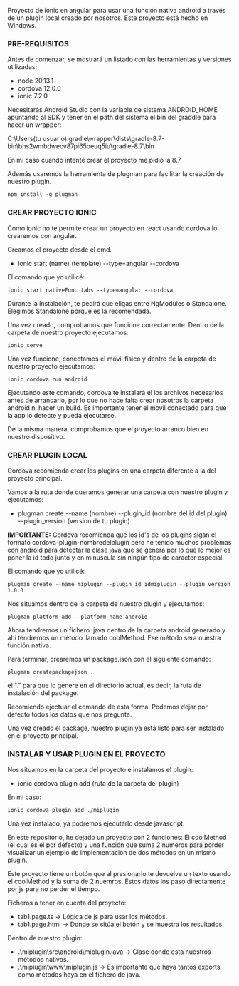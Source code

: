 Proyecto de ionic en angular para usar una función nativa android a través de un plugin local creado por nosotros. 
Este proyecto está hecho en Windows.



### PRE-REQUISITOS

Antes de comenzar, se mostrará un listado con las herramientas y versiones utilizadas:

- node 20.13.1
- cordova 12.0.0
- ionic 7.2.0


Necesitarás Android Studio con la variable de sistema ANDROID_HOME apuntando al SDK y tener en el path del sistema el bin del graddle para hacer un wrapper:

C:\Users\(tu usuario)\.gradle\wrapper\dists\gradle-8.7-bin\bhs2wmbdwecv87pi65oeuq5iu\gradle-8.7\bin

En mi caso cuando intenté crear el proyecto me pidió la 8.7

Además usaremos la herramienta de plugman para facilitar la creación de nuestro plugin.

```
npm install -g plugman
```





### CREAR PROYECTO IONIC

Como ionic no te permite crear un proyecto en react usando cordova lo crearemos con angular.

Creamos el proyecto desde el cmd.

 -	ionic start (name) (template) --type=angular --cordova


El comando que yo utilicé:

```
ionic start nativeFunc tabs --type=angular --cordova
```

Durante la instalación, te pedirá que eligas entre NgModules o Standalone. Elegimos Standalone porque es la recomendada.

Una vez creado, comprobamos que funcione correctamente. Dentro de la carpeta de nuestro proyecto ejecutamos:

```
ionic serve
```

Una vez funcione, conectamos el móvil físico y dentro de la carpeta de nuestro proyecto ejecutamos:

```
ionic cordova run android
```

Ejecutando este comando, cordova te instalará él los archivos necesarios antes de arrancarlo, por lo que no hace falta crear nosotros la carpeta android ni hacer un build.
Es importante tener el movil conectado para que la app lo detecte y pueda ejecutarse. 

De la misma manera, comprobamos que el proyecto arranco bien en nuestro dispositivo.





### CREAR PLUGIN LOCAL

Cordova recomienda crear los plugins en una carpeta diferente a la del proyecto principal.

Vamos a la ruta donde queramos generar una carpeta con nuestro plugin y ejecutamos:


 -	plugman create --name (nombre) --plugin_id (nombre del id del plugin) --plugin_version (version de tu plugin)


**IMPORTANTE:** Cordova recomienda que los id's de los plugins sigan el formato cordova-plugin-nombredelplugin pero he tenido muchos problemas con android para detectar la clase java que se genera por lo que lo mejor es poner la id todo junto y en minuscula sin ningún tipo de caracter especial.

El comando que yo utilicé:

```
plugman create --name miplugin --plugin_id idmiplugin --plugin_version 1.0.0
```

Nos situamos dentro de la carpeta de nuestro plugin y ejecutamos:

```
plugman platform add --platform_name android
```

Ahora tendremos un fichero .java dentro de la carpeta android generado y ahí tendremos un método llamado coolMethod. Ese método sera nuestra función nativa.

Para terminar, crearemos un package.json con el siguiente comando:

```
plugman createpackagejson .
```

el "." para que lo genere en el directorio actual, es decir, la ruta de instalación del package.

Recomiendo ejectuar el comando de esta forma. Podemos dejar por defecto todos los datos que nos pregunta.

Una vez creado el package, nuestro plugin ya está listo para ser instalado en el proyecto principal.


### INSTALAR Y USAR PLUGIN EN EL PROYECTO

Nos situamos en la carpeta del proyecto e instalamos el plugin:

 -	ionic cordova plugin add (ruta de la carpeta del plugin)

En mi caso:

```
ionic cordova plugin add ./miplugin
```

Una vez instalado, ya podremos ejecutarlo desde javascript.

En este repositorio, he dejado un proyecto con 2 funciones: El coolMethod (el cual es el por defecto) y una función que suma 2 numeros para porder visualizar un ejemplo de implementación de dos métodos en un mismo plugin.

Este proyecto tiene un botón que al presionarlo te devuelve un texto usando el coolMethod y la suma de 2 nuemros. Estos datos los paso directamente por js para no perder el tiempo.



Ficheros a tener en cuenta del proyecto:

-  tab1.page.ts	->	Lógica de js para usar los métodos.
-  tab1.page.html	->	Donde se sitúa el botón y se muestra los resultados.

Dentro de nuestro plugin:

-  .\miplugin\src\android\miplugin.java	->	Clase donde esta nuestros métodos nativos.
-  .\miplugin\www\miplugin.js	->	Es importante que haya tantos exports como métodos haya en el fichero de java. 

